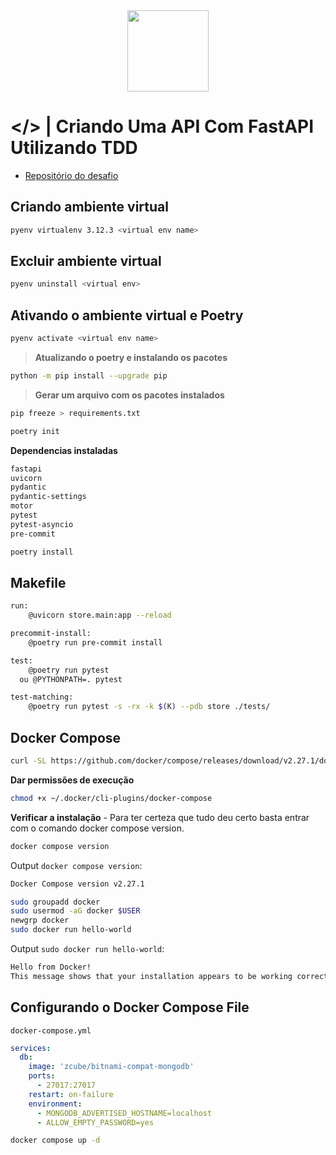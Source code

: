 <div align="center">

 <img height="130" src="https://cdn.jsdelivr.net/gh/devicons/devicon@latest/icons/fastapi/fastapi-original-wordmark.svg" />

</div>

# </> | Criando Uma API Com FastAPI Utilizando TDD

- [Repositório do desafio](https://github.com/digitalinnovationone/store_api)

## Criando ambiente virtual

```bash
pyenv virtualenv 3.12.3 <virtual env name>
```

## Excluir ambiente virtual

```bash
pyenv uninstall <virtual env>
```

## Ativando o ambiente virtual e Poetry

```bash
pyenv activate <virtual env name>
```

> **Atualizando o poetry e instalando os pacotes**

```bash
python -m pip install --upgrade pip
```

> **Gerar um arquivo com os pacotes instalados**
```bash
pip freeze > requirements.txt
```

```bash
poetry init
```

**Dependencias instaladas**
```bash
fastapi
uvicorn
pydantic
pydantic-settings
motor
pytest
pytest-asyncio
pre-commit
```

```bash
poetry install
```

## Makefile

```bash
run:
	@uvicorn store.main:app --reload

precommit-install:
	@poetry run pre-commit install

test:
	@poetry run pytest
  ou @PYTHONPATH=. pytest

test-matching:
	@poetry run pytest -s -rx -k $(K) --pdb store ./tests/
```

## Docker Compose

```bash
curl -SL https://github.com/docker/compose/releases/download/v2.27.1/docker-compose-linux-x86_64 -o ~/.docker/cli-plugins/docker-compose
```

**Dar permissões de execução**

```bash
chmod +x ~/.docker/cli-plugins/docker-compose
```

**Verificar a instalação** - Para ter certeza que tudo deu certo basta entrar com o comando docker compose version.

```bash
docker compose version
```

Output `docker compose version`:

```bash
Docker Compose version v2.27.1
```

```bash
sudo groupadd docker
sudo usermod -aG docker $USER
newgrp docker
sudo docker run hello-world
```

Output `sudo docker run hello-world`:
```bash
Hello from Docker!
This message shows that your installation appears to be working correctly.
```

</details>

## Configurando o Docker Compose File


`docker-compose.yml`
```yml
services:
  db:
    image: 'zcube/bitnami-compat-mongodb'
    ports:
      - 27017:27017
    restart: on-failure
    environment:
      - MONGODB_ADVERTISED_HOSTNAME=localhost
      - ALLOW_EMPTY_PASSWORD=yes
```

```bash
docker compose up -d
```
